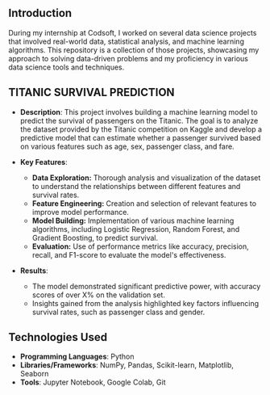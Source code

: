 ## Introduction

During my internship at Codsoft, I worked on several data science projects that involved real-world data, statistical analysis, and machine learning algorithms. This repository is a collection of those projects, showcasing my approach to solving data-driven problems and my proficiency in various data science tools and techniques.

## TITANIC SURVIVAL PREDICTION

- **Description**: This project involves building a machine learning model to predict the survival of passengers on the Titanic. The goal is to analyze the dataset provided by the Titanic competition on Kaggle and develop a predictive model that can estimate whether a passenger survived based on various features such as age, sex, passenger class, and fare.

- **Key Features**:
  - **Data Exploration:** Thorough analysis and visualization of the dataset to understand the relationships between different features and survival rates.
  - **Feature Engineering:** Creation and selection of relevant features to improve model performance.
  - **Model Building:** Implementation of various machine learning algorithms, including Logistic Regression, Random Forest, and Gradient Boosting, to predict survival.
  - **Evaluation:** Use of performance metrics like accuracy, precision, recall, and F1-score to evaluate the model's effectiveness.

- **Results**: 
  - The model demonstrated significant predictive power, with accuracy scores of over X% on the validation set.
  - Insights gained from the analysis highlighted key factors influencing survival rates, such as passenger class and gender.

## Technologies Used

- **Programming Languages**: Python
- **Libraries/Frameworks**: NumPy, Pandas, Scikit-learn, Matplotlib, Seaborn
- **Tools**: Jupyter Notebook, Google Colab, Git

